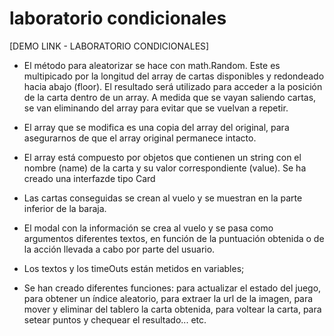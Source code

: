 # laboratorio condicionales

[DEMO LINK - LABORATORIO CONDICIONALES]

- El método para aleatorizar se hace con math.Random. Este es multipicado por la longitud del array de cartas disponibles y redondeado hacia abajo (floor). El resultado será utilizado para acceder a la posición de la carta dentro de un array. A medida que se vayan saliendo cartas, se van eliminando del array para evitar que se vuelvan a repetir.

- El array que se modifica es una copia del array del original, para asegurarnos de que el array original permanece intacto.

- El array está compuesto por objetos que contienen un string con el nombre (name) de la carta y su valor correspondiente (value). Se ha creado una interfazde tipo Card

- Las cartas conseguidas se crean al vuelo y se muestran en la parte inferior de la baraja.

- El modal con la información se crea al vuelo y se pasa como argumentos diferentes textos,  en función de la puntuación obtenida o de la acción llevada a cabo por parte del usuario.

- Los textos y los timeOuts están metidos en variables;

- Se han creado diferentes funciones: para actualizar el estado del juego, para obtener un índice aleatorio, para extraer la url de la imagen, para mover y eliminar del tablero la carta obtenida, para voltear la carta, para setear puntos y chequear el resultado... etc.



